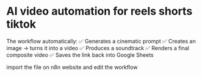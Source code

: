 # AI video automation for reels shorts tiktok
The workflow automatically: ✅ Generates a cinematic prompt ✅ Creates an image → turns it into a video ✅ Produces a soundtrack ✅ Renders a final composite video ✅ Saves the link back into Google Sheets

import the file on n8n website and edit the workflow
